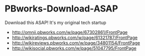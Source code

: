 # PBworks-Download-ASAP
Download this ASAP! It's my original tech startup

- http://omnii.pbworks.com/w/page/67302861/FrontPage
- http://wikiratings.pbworks.com/w/page/61321787/FrontPage
- http://wikireviews.pbworks.com/w/page/34801154/FrontPage
- http://wikisocial.pbworks.com/w/page/51047795/FrontPage
